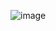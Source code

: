 ![image](https://3.bp.blogspot.com/-SDDYhJtoWlw/XH4yX3JdmMI/AAAAAAAABS4/dEjdMekw3EgP_4Mahf8Kty7bTeoYK8oewCLcBGAs/s1600/Reversed%2Bdoubly%2BLinked%2Blist.png)
